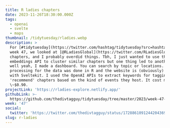 ```yaml
---
title: R ladies chapters
date: 2023-11-26T18:30:00.000Z
tags:
  - openai
  - svelte
  - maps
thumbnail: /tidytuesday/rladies.webp
description: >
  For [#tidytuesday](https://twitter.com/hashtag/tidytuesday?src=hashtag_click)
  week 47, we looked at [@RLadiesGlobal](https://twitter.com/RLadiesGlobal) 
  chapters, and I probably overdid things. Tbh, I just wanted to use the OpenAI
  embeddings API to cluster similar chapters but one thing led to another and
  well yeah, I made a dashboard. You can search by topic or locations. All the
  processing for the data was done in R and the website is (obviously) built
  with Sveltekit. I used the OpenAI APIs to extract keywords for tagging and to
  'recommend' chapters based on the kind of events they host. It cost me
  \~$0.90.
projectLink: 'https://rladies-explore.netlify.app/'
githubLink: >-
  https://github.com/thedivtagguy/tidytuesday/tree/master/2023/week-47-nov-2023-r-ladies/
week: '47'
social:
  twitter: 'https://twitter.com/thedivtagguy/status/1728861091244204369'
slug: r-ladies
---
```


